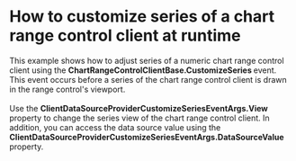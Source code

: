# How to customize series of a chart range control client at runtime


This example shows how to adjust series of a numeric chart range control client using the <strong>ChartRangeControlClientBase.CustomizeSeries </strong>event. This event occurs before a series of the chart range control client is drawn in the range control's viewport. <br /><br />Use the <strong>ClientDataSourceProviderCustomizeSeriesEventArgs.View</strong> property to change the series view of the chart range control client. In addition, you can access the data source value using the <strong>ClientDataSourceProviderCustomizeSeriesEventArgs.DataSourceValue</strong> property. <br /><br />

<br/>


